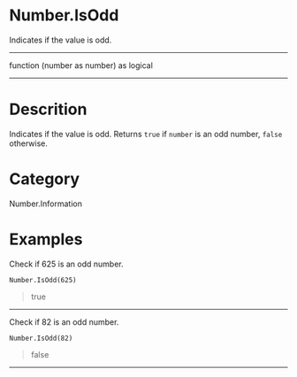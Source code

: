 ﻿# Number.IsOdd
Indicates if the value is odd.
***
function (number as number) as logical
***
# Descrition 
Indicates if the value is odd. Returns <code>true</code> if <code>number</code> is an odd number, <code>false</code> otherwise.
# Category 
Number.Information
# Examples 
Check if 625 is an odd number.
```
Number.IsOdd(625)
```
> true
***
Check if 82 is an odd number.
```
Number.IsOdd(82)
```
> false
***
